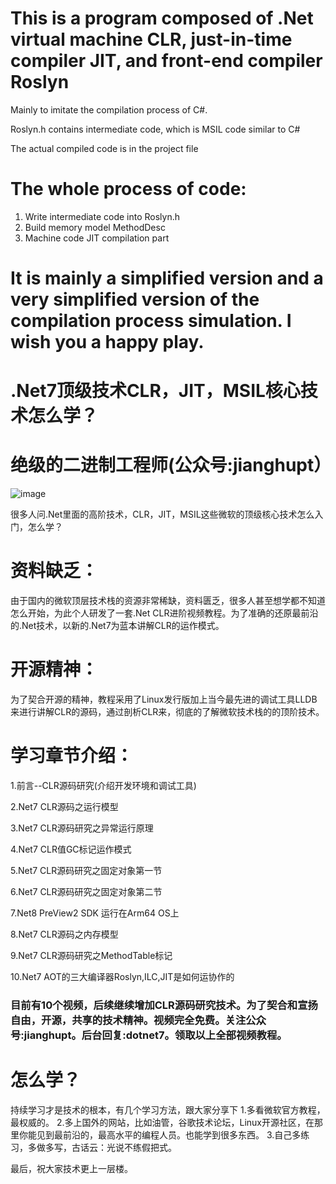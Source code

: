 # This is a program composed of .Net virtual machine CLR, just-in-time compiler JIT, and front-end compiler Roslyn
Mainly to imitate the compilation process of C#.

Roslyn.h contains intermediate code, which is MSIL code similar to C#

The actual compiled code is in the project file

# The whole process of code:

1. Write intermediate code into Roslyn.h
2. Build memory model MethodDesc
3. Machine code JIT compilation part

# It is mainly a simplified version and a very simplified version of the compilation process simulation. I wish you a happy play.  




# .Net7顶级技术CLR，JIT，MSIL核心技术怎么学？
# 绝级的二进制工程师(公众号:jianghupt）
![image](https://github.com/tangyanzhi/jianghupt/blob/main/%E5%85%B3%E6%B3%A8%E4%BD%9C%E8%80%85.png)


很多人问.Net里面的高阶技术，CLR，JIT，MSIL这些微软的顶级核心技术怎么入门，怎么学？

# 资料缺乏：
由于国内的微软顶层技术栈的资源非常稀缺，资料匮乏，很多人甚至想学都不知道怎么开始，为此个人研发了一套.Net CLR进阶视频教程。为了准确的还原最前沿的.Net技术，以新的.Net7为蓝本讲解CLR的运作模式。

# 开源精神：
为了契合开源的精神，教程采用了Linux发行版加上当今最先进的调试工具LLDB来进行讲解CLR的源码，通过剖析CLR来，彻底的了解微软技术栈的的顶阶技术。



# 学习章节介绍：
1.前言--CLR源码研究(介绍开发环境和调试工具)

2.Net7 CLR源码之运行模型

3.Net7 CLR源码研究之异常运行原理

4.Net7 CLR值GC标记运作模式

5.Net7 CLR源码研究之固定对象第一节

6.Net7 CLR源码研究之固定对象第二节

7.Net8 PreView2 SDK 运行在Arm64 OS上

8.Net7 CLR源码之内存模型

9.Net7 CLR源码研究之MethodTable标记

10.Net7 AOT的三大编译器Roslyn,ILC,JIT是如何运协作的


### 目前有10个视频，后续继续增加CLR源码研究技术。为了契合和宣扬自由，开源，共享的技术精神。视频完全免费。关注公众号:jianghupt。后台回复:dotnet7。领取以上全部视频教程。



# 怎么学？
持续学习才是技术的根本，有几个学习方法，跟大家分享下
1.多看微软官方教程，最权威的。
2.多上国外的网站，比如油管，谷歌技术论坛，Linux开源社区，在那里你能见到最前沿的，最高水平的编程人员。也能学到很多东西。
3.自己多练习，多做多写，古话云：光说不练假把式。

最后，祝大家技术更上一层楼。
